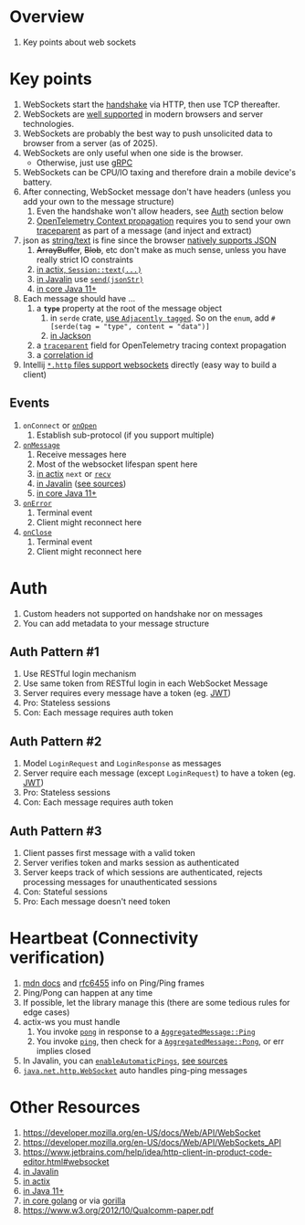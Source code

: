 # Overview
1. Key points about web sockets


# Key points
1. WebSockets start the [handshake](https://developer.mozilla.org/en-US/docs/Web/API/WebSockets_API/Writing_WebSocket_servers#the_websocket_handshake) via HTTP, then use TCP thereafter.
1. WebSockets are [well supported](https://caniuse.com/websockets) in modern browsers and server technologies.
1. WebSockets are probably the best way to push unsolicited data to browser from a server (as of 2025).
1. WebSockets are only useful when one side is the browser.
    - Otherwise, just use [gRPC](https://grpc.io/)
1. WebSockets can be CPU/IO taxing and therefore drain a mobile device's battery.
1. After connecting, WebSocket message don't have headers (unless you add your own to the message structure)
    1. Even the handshake won't allow headers, see [Auth](TODO) section below
    1. [OpenTelemetry Context propagation](https://opentelemetry.io/docs/concepts/context-propagation/) requires you to send your own [traceparent](https://www.w3.org/TR/trace-context/#traceparent-header) as part of a message (and inject and extract)
1. json as [string/text](https://developer.mozilla.org/en-US/docs/Web/API/WebSocket/send#string) is fine since the browser [natively supports JSON](https://developer.mozilla.org/en-US/docs/Web/JavaScript/Reference/Global_Objects/JSON/parse)
    1. ~~ArrayBuffer~~, ~~Blob~~, etc don't make as much sense, unless you have really strict IO constraints
    1. [in actix, `Session::text(...)`](https://docs.rs/actix-ws/latest/actix_ws/struct.Session.html#method.text)
    1. [in Javalin](https://javalin.io/documentation#wscontext) use [`send(jsonStr)`](https://github.com/javalin/javalin/blob/master/javalin/src/main/java/io/javalin/websocket/WsContext.kt#L48)
    1. [in core Java 11+](https://docs.oracle.com/en%2Fjava%2Fjavase%2F21%2Fdocs%2Fapi%2F%2F/java.net.http/java/net/http/WebSocket.html#sendText(java.lang.CharSequence,boolean))
1. Each message should have ...
    1. a **`type`** property at the root of the message object
        1. in `serde` crate, [use `Adjacently tagged`](https://serde.rs/enum-representations.html).  So on the `enum`, add `#[serde(tag = "type", content = "data")]`
        1. [in Jackson](https://www.javadoc.io/doc/com.fasterxml.jackson.core/jackson-annotations/2.17.2/com/fasterxml/jackson/annotation/JsonTypeInfo.html)
    1. a [`traceparent`](https://www.w3.org/TR/trace-context/#traceparent-header) field for OpenTelemetry tracing context propagation
    1. a [correlation id](https://www.enterpriseintegrationpatterns.com/patterns/messaging/CorrelationIdentifier.html)
1. Intellij [`*.http` files support websockets](https://www.jetbrains.com/help/idea/http-client-in-product-code-editor.html#websocket) directly (easy way to build a client)


## Events
1. `onConnect` or [`onOpen`](https://developer.mozilla.org/en-US/docs/Web/API/WebSocket/message_event)
    1. Establish sub-protocol (if you support multiple)
2. [`onMessage`](https://developer.mozilla.org/en-US/docs/Web/API/WebSocket/message_event)
    1. Receive messages here
    1. Most of the websocket lifespan spent here
    1. [in actix](https://docs.rs/actix-ws/latest/actix_ws/struct.MessageStream.html) `next` or [`recv`](https://docs.rs/actix-ws/latest/actix_ws/struct.MessageStream.html#method.recv)
    1. [in Javalin](https://javalin.io/documentation#websockets) ([see sources](https://github.com/javalin/javalin/blob/master/javalin/src/main/java/io/javalin/websocket/WsConnection.kt#L36))
    1. [in core Java 11+](https://docs.oracle.com/en%2Fjava%2Fjavase%2F21%2Fdocs%2Fapi%2F%2F/java.net.http/java/net/http/WebSocket.Listener.html#onText(java.net.http.WebSocket,java.lang.CharSequence,boolean))
3. [`onError`](https://developer.mozilla.org/en-US/docs/Web/API/WebSocket/error_event)
    1. Terminal event
    1. Client might reconnect here
4. [`onClose`](https://developer.mozilla.org/en-US/docs/Web/API/WebSocket/close_event)
    1. Terminal event
    1. Client might reconnect here


# Auth
1. Custom headers not supported on handshake nor on messages
1. You can add metadata to your message structure


## Auth Pattern #1
1. Use RESTful login mechanism
1. Use same token from RESTful login in each WebSocket Message
1. Server requires every message have a token (eg. [JWT](https://jwt.io/))
1. Pro: Stateless sessions
1. Con: Each message requires auth token


## Auth Pattern #2
1. Model `LoginRequest` and `LoginResponse` as messages
1. Server require each message (except `LoginRequest`) to have a token (eg. [JWT](https://jwt.io/))
1. Pro: Stateless sessions
1. Con: Each message requires auth token


## Auth Pattern #3
1. Client passes first message with a valid token
1. Server verifies token and marks session as authenticated
1. Server keeps track of which sessions are authenticated, rejects processing messages for unauthenticated sessions
1. Con: Stateful sessions
1. Pro: Each message doesn't need token


# Heartbeat (Connectivity verification)
1. [mdn docs](https://developer.mozilla.org/en-US/docs/Web/API/WebSockets_API/Writing_WebSocket_servers#pings_and_pongs_the_heartbeat_of_websockets) and [rfc6455](https://datatracker.ietf.org/doc/html/rfc6455#section-5.5.2) info on Ping/Ping frames
1. Ping/Pong can happen at any time
1. If possible, let the library manage this (there are some tedious rules for edge cases)
1. actix-ws you must handle
    1. You invoke [`pong`](https://docs.rs/actix-ws/0.3.0/actix_ws/struct.Session.html#method.pong) in response to a [`AggregatedMessage::Ping`](https://docs.rs/actix-ws/0.3.0/actix_ws/enum.AggregatedMessage.html#variant.Ping)
    1. You invoke [`ping`](https://docs.rs/actix-ws/0.3.0/actix_ws/struct.Session.html#method.ping), then check for a [`AggregatedMessage::Pong`](https://docs.rs/actix-ws/0.3.0/actix_ws/enum.AggregatedMessage.html#variant.Pong), or err implies closed
1. In Javalin, you can [`enableAutomaticPings`](https://javalin.io/documentation#wscontext), [see sources](https://github.com/javalin/javalin/blob/master/javalin/src/main/java/io/javalin/websocket/WsAutomaticPing.kt)
1. [`java.net.http.WebSocket`](https://docs.oracle.com/en%2Fjava%2Fjavase%2F21%2Fdocs%2Fapi%2F%2F/java.net.http/java/net/http/WebSocket.html) auto handles ping-ping messages


# Other Resources
1. https://developer.mozilla.org/en-US/docs/Web/API/WebSocket
1. https://developer.mozilla.org/en-US/docs/Web/API/WebSockets_API
1. https://www.jetbrains.com/help/idea/http-client-in-product-code-editor.html#websocket
1. [in Javalin](https://javalin.io/documentation#websockets)
1. [in actix](https://actix.rs/docs/websockets/)
1. [in Java 11+](https://docs.oracle.com/en%2Fjava%2Fjavase%2F21%2Fdocs%2Fapi%2F%2F/java.net.http/java/net/http/WebSocket.html)
1. [in core golang](https://pkg.go.dev/golang.org/x/net/websocket) or via [gorilla](https://pkg.go.dev/github.com/gorilla/websocket)
1. https://www.w3.org/2012/10/Qualcomm-paper.pdf

